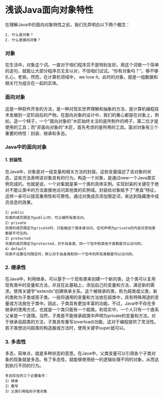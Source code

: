 # 浅谈Java面向对象特性

在理解Java中的面向对象特性之前，我们先弄明白以下两个概念：
	
	1. 什么是对象？
	2. 什么是面向对象？
### 对象
在生活中，对象这个词，一直对于咱们程序员不是特别友好。用这个词做一个简单的造句，就能让大部分程序员无言以对，不信咱们试试。“你有对象吗？”。够不够扎心，老铁。然而，在计算机领域中， we love it。此时的对象，就是一组数据和相关行为组合在一起的实体。

### 面向对象
这是一种软件开发的方法，是一种对现实世界理解和抽象的方法，是计算机编程技术发展到一定阶段后的产物。在面向对象的设计中，我们的重心都是在对象上，例如，造一个椅子，一个“面向对象的”木匠始终关注的是所制作的椅子，第二位才是使用的工具；而“非面向对象的”木匠，首先考虑的是所用的工具。面对对象有三个重要的特性：封装、继承和多态。

### Java中的面向对象

#### 1. 封装性
在Java中，对象是对一组变量和相关方法的封装。这些变量描述了该对象的状态，这些方法表明该对象具有的行为。构造一个对象，是通过new一个Java类实例完成的。也就是说，一个对象就是某一个类的具体实例。实现封装的关键在于绝对不能让类中的方法直接地访问其他类的实例域。封装给对象赋予了“黑盒”特征，这样一来可以提高重用性和可靠性。通过对类成员添加限定词，来达到隐藏类中成员信息的效果。

	1）public  
	将类的成员限定为public时，可以被所有类访问。   
	2）private  
	将类的成员限定为private时，只能被这个类本身访问。任何声明为private的内容对其他类都是不可见的。  
	3）protected  
	将类的成员限定为protected，对于自身类、同一个包中和其他子类都是可以访问的。  
	4）default  
	将类不设置任何限定时，默认对于自身类和同一个包中的所有类都是可以访问的。
### 2. 继承性
在Java中，利用继承，可以基于一个现有类来创建一个新的类，这个类可以复用现有类中的变量和方法，并且在此基础上，添加自己的变量和方法，满足新的需求。使用关键字“extends”创建继承关系。这个被继承的类，称为超类或父类，新的类称为子类或孩子类。一般将通用的变量和方法放在超类中，具有特殊用途的变量或方法放在子类中。因此，子类具有更加丰富的功能。不过，Java中不存在多继承的使用方式，也就是一个类只能有一个超类。和现实中，一个人只有一个直系父亲是一个道理。当然，子类是不能继承超类中声明为private的变量和方法。对于继承自超类的方法，子类具有重写(overload)功能，这对于编程提供了灵活性。若子类想访问超类的构造器或方法时，使用关键字super就可以。

### 3. 多态性
多态，简单点，就是多种状态的意思。在Java中，父类变量可以引用各个子类对象的现象就是多态。有了多态性，就能够使用统一的逻辑处理不同的对象，从而达到执行不同的行为。

	多态存在的三个必要条件：
	1）继承
	2）重写
	3）父类引用指向子类对象